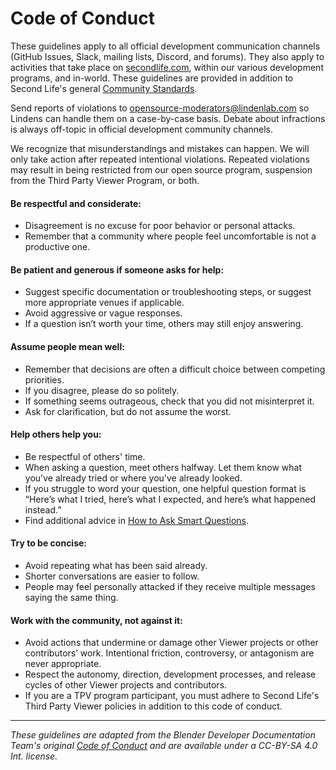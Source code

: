 # Code of Conduct
These guidelines apply to all official development communication channels  
(GitHub Issues, Slack, mailing lists, Discord, and forums). They also apply
to activities that take place on [secondlife.com](http://secondlife.com), 
within our various development programs, and in-world. These guidelines are 
provided in addition to Second Life's general [Community Standards][].

Send reports of violations to opensource-moderators@lindenlab.com so Lindens 
can handle them on a case-by-case basis. Debate about infractions is always 
off-topic in official development community channels.

We recognize that misunderstandings and mistakes can happen. We will only 
take action after repeated intentional violations. Repeated violations may 
result in being restricted from our open source program, suspension from 
the Third Party Viewer Program, or both.

#### Be respectful and considerate:

- Disagreement is no excuse for poor behavior or personal attacks.  
- Remember that a community where people feel uncomfortable is not a productive
  one.

#### Be patient and generous if someone asks for help:

- Suggest specific documentation or troubleshooting steps, or suggest more
  appropriate venues if applicable.  
- Avoid aggressive or vague responses.  
- If a question isn’t worth your time, others may still enjoy answering.

#### Assume people mean well:

- Remember that decisions are often a difficult choice between competing
  priorities.
- If you disagree, please do so politely.  
- If something seems outrageous, check that you did not misinterpret it.  
- Ask for clarification, but do not assume the worst.

#### Help others help you:

- Be respectful of others' time.  
- When asking a question, meet others halfway. Let them know what you've
  already tried or where you've already looked.  
- If you struggle to word your question, one helpful question format is
  “Here’s what I tried, here’s what I expected, and here’s what happened instead.”  
- Find additional advice in [How to Ask Smart Questions][smart].

#### Try to be concise:

- Avoid repeating what has been said already.  
- Shorter conversations are easier to follow.  
- People may feel personally attacked if they receive multiple messages saying the
  same thing.

#### Work with the community, not against it:

- Avoid actions that undermine or damage other Viewer projects or other contributors’
  work. Intentional friction, controversy, or antagonism are never appropriate.  
- Respect the autonomy, direction, development processes, and release cycles of other
  Viewer projects and contributors.  
- If you are a TPV program participant, you must adhere to Second Life's Third Party
  Viewer policies in addition to this code of conduct.

---

*These guidelines are adapted from the Blender Developer Documentation Team's
original [Code of Conduct][blender-coc] and are available under a CC-BY-SA 4.0
Int. license.*

[blender-coc]: https://developer.blender.org/docs/handbook/communication/code_of_conduct/
[Community Standards]: https://www.lindenlab.com/legal/community-standards
[smart]: http://www.catb.org/~esr/faqs/smart-questions.html
